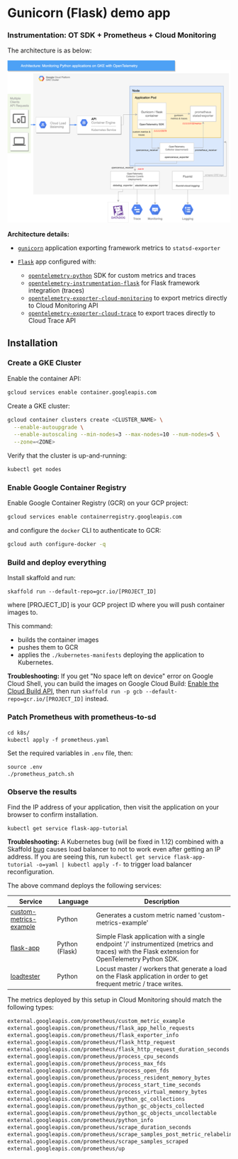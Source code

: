 # Gunicorn (Flask) demo app
### Instrumentation: OT SDK + Prometheus + Cloud Monitoring

The architecture is as below:

![](architecture.png)

**Architecture details:**

  * [`gunicorn`][] application exporting framework metrics to `statsd-exporter`


  * [`Flask`][] app configured with:
    * [`opentelemetry-python`][] SDK for custom metrics and traces
    * [`opentelemetry-instrumentation-flask`][] for Flask framework integration (traces)
    * [`opentelemetry-exporter-cloud-monitoring`][] to export metrics directly to Cloud Monitoring API
    * [`opentelemetry-exporter-cloud-trace`][] to export traces directly to Cloud Trace API

## Installation

### Create a GKE Cluster

Enable the container API:

```sh
gcloud services enable container.googleapis.com
```

Create a GKE cluster:

```sh
gcloud container clusters create <CLUSTER_NAME> \
  --enable-autoupgrade \
  --enable-autoscaling --min-nodes=3 --max-nodes=10 --num-nodes=5 \
  --zone=<ZONE>
```

Verify that the cluster is up-and-running:

```sh
kubectl get nodes
```

### Enable Google Container Registry

Enable Google Container Registry (GCR) on your GCP project:

```sh
gcloud services enable containerregistry.googleapis.com
```

and configure the `docker` CLI to authenticate to GCR:

```sh
gcloud auth configure-docker -q
```

### Build and deploy everything

Install skaffold and run:

    skaffold run --default-repo=gcr.io/[PROJECT_ID]

where [PROJECT_ID] is your GCP project ID where you will push container images to.

This command:

-   builds the container images
-   pushes them to GCR
-   applies the `./kubernetes-manifests` deploying the application to
    Kubernetes.

**Troubleshooting:** If you get "No space left on device" error on Google
Cloud Shell, you can build the images on Google Cloud Build: [Enable the
Cloud Build
API](https://console.cloud.google.com/flows/enableapi?apiid=cloudbuild.googleapis.com),
then run `skaffold run -p gcb --default-repo=gcr.io/[PROJECT_ID]` instead.


### Patch Prometheus with prometheus-to-sd

    cd k8s/
    kubectl apply -f prometheus.yaml

Set the required variables in `.env` file, then:

    source .env
    ./prometheus_patch.sh

### Observe the results

Find the IP address of your application, then visit the application on your browser to confirm installation.

    kubectl get service flask-app-tutorial

**Troubleshooting:** A Kubernetes bug (will be fixed in 1.12) combined with
a Skaffold [bug](https://github.com/GoogleContainerTools/skaffold/issues/887)
causes load balancer to not to work even after getting an IP address. If you
are seeing this, run `kubectl get service flask-app-tutorial -o=yaml | kubectl apply -f-`
to trigger load balancer reconfiguration.

The above command deploys the following services:

| Service                                                | Language       | Description                                                                                                                                    |
| ------------------------------------------------------ | -------------- | ---------------------------------------------------------------------------------------------------------------------------------------------- |
| [custom-metrics-example](./src/custom-metrics-example) | Python         | Generates a custom metric named 'custom-metrics-example'                                                                                       |
| [flask-app](./src/flask-app)                           | Python (Flask) | Simple Flask application with a single endpoint '/' instrumentized (metrics and traces) with the Flask extension for OpenTelemetry Python SDK. |
| [loadtester](./src/loadtester)                         | Python         | Locust master / workers that generate a load on the Flask application in order to get frequent metric / trace writes.                          |

The metrics deployed by this setup in Cloud Monitoring should match the following types:

    external.googleapis.com/prometheus/custom_metric_example
    external.googleapis.com/prometheus/flask_app_hello_requests
    external.googleapis.com/prometheus/flask_exporter_info
    external.googleapis.com/prometheus/flask_http_request
    external.googleapis.com/prometheus/flask_http_request_duration_seconds
    external.googleapis.com/prometheus/process_cpu_seconds
    external.googleapis.com/prometheus/process_max_fds
    external.googleapis.com/prometheus/process_open_fds
    external.googleapis.com/prometheus/process_resident_memory_bytes
    external.googleapis.com/prometheus/process_start_time_seconds
    external.googleapis.com/prometheus/process_virtual_memory_bytes
    external.googleapis.com/prometheus/python_gc_collections
    external.googleapis.com/prometheus/python_gc_objects_collected
    external.googleapis.com/prometheus/python_gc_objects_uncollectable
    external.googleapis.com/prometheus/python_info
    external.googleapis.com/prometheus/scrape_duration_seconds
    external.googleapis.com/prometheus/scrape_samples_post_metric_relabeling
    external.googleapis.com/prometheus/scrape_samples_scraped
    external.googleapis.com/prometheus/up


[`Flask`]: https://github.com/pallets/flask
[`gunicorn`]: https://github.com/benoitc/gunicorn
[`Prometheus`]: https://github.com/prometheus/prometheus
[`opentelemetry-python`]: https://github.com/open-telemetry/opentelemetry-python
[`opentelemetry-instrumentation-flask`]: https://github.com/open-telemetry/opentelemetry-python/tree/master/instrumentation/opentelemetry-instrumentation-flask
[`opentelemetry-exporter-cloud-monitoring`]: https://pypi.org/project/opentelemetry-exporter-cloud-monitoring/
[`opentelemetry-exporter-cloud-trace`]: https://pypi.org/project/opentelemetry-exporter-cloud-trace/
